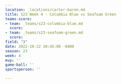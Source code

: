 ```yaml
---
location: _locations/carter-baron.md
title: S23 Week 4 - Columbia Blue vs Seafoam Green
teams-score:
- team: _teams/s23-columbia-blue.md
  score: 
- team: _teams/s23-seafoam-green.md
  score: 
field: "3"
date: 2022-10-22 10:45:00 -0400
season: 23
week: 4
mvp: ''
game-ball: ''
sportsperson: ''

---
```

